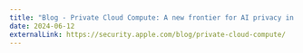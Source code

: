 ```yaml
---
title: "Blog - Private Cloud Compute: A new frontier for AI privacy in the cloud - Apple Security Research"
date: 2024-06-12
externalLink: https://security.apple.com/blog/private-cloud-compute/
---
```

